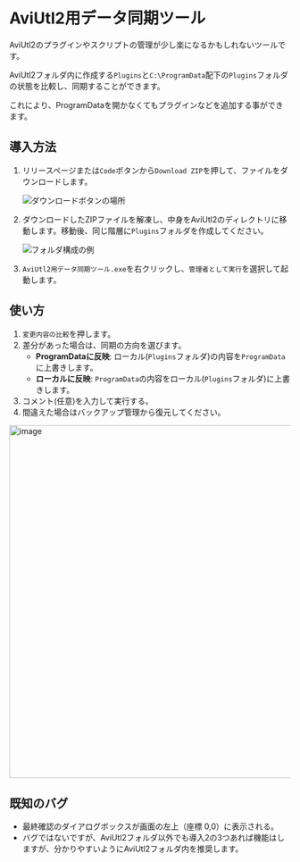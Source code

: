 # AviUtl2用データ同期ツール

AviUtl2のプラグインやスクリプトの管理が少し楽になるかもしれないツールです。

AviUtl2フォルダ内に作成する`Plugins`と`C:\ProgramData`配下の`Plugins`フォルダの状態を比較し、同期することができます。

これにより、ProgramDataを開かなくてもプラグインなどを追加する事ができます。

## 導入方法

1.  リリースページまたは`Code`ボタンから`Download ZIP`を押して、ファイルをダウンロードします。
  
    ![ダウンロードボタンの場所](https://github.com/user-attachments/assets/75d203ee-0a21-46ab-9cb7-fbb179601f90)

2.  ダウンロードしたZIPファイルを解凍し、中身をAviUtl2のディレクトリに移動します。移動後、同じ階層に`Plugins`フォルダを作成してください。

    ![フォルダ構成の例](https://github.com/user-attachments/assets/823b7e1a-52ff-4a9e-b998-188f6e79d2dd)

3.  `AviUtl2用データ同期ツール.exe`を右クリックし、`管理者として実行`を選択して起動します。


## 使い方

1.  `変更内容の比較`を押します。
2.  差分があった場合は、同期の方向を選びます。
    *   **ProgramDataに反映**: ローカル(`Plugins`フォルダ)の内容を`ProgramData`に上書きします。
    *   **ローカルに反映**: `ProgramData`の内容をローカル(`Plugins`フォルダ)に上書きします。
3.  コメント(任意)を入力して実行する。
4.  間違えた場合はバックアップ管理から復元してください。

<img width="702" height="632" alt="image" src="https://github.com/user-attachments/assets/a2c06bfe-8a8b-4cfe-90b8-6130f95e2320" />

## 既知のバグ

*   最終確認のダイアログボックスが画面の左上（座標 0,0）に表示される。
*   バグではないですが、AviUtl2フォルダ以外でも導入2の3つあれば機能はしますが、分かりやすいようにAviUtl2フォルダ内を推奨します。
